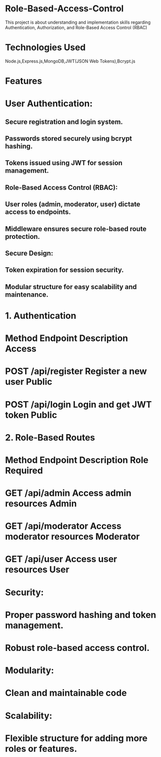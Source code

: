 # Role-Based-Access-Control
This project is about understanding and implementation skills regarding Authentication, Authorization, and Role-Based Access Control (RBAC)

# Technologies Used
 Node.js,Express.js,MongoDB,JWT(JSON Web Tokens),Bcrypt.js

# Features
# User Authentication:

## Secure registration and login system.
## Passwords stored securely using bcrypt hashing.
## Tokens issued using JWT for session management.
## Role-Based Access Control (RBAC):

## User roles (admin, moderator, user) dictate access to endpoints.
## Middleware ensures secure role-based route protection.
## Secure Design:

## Token expiration for session security.
## Modular structure for easy scalability and maintenance.

# 1. Authentication
# Method	 Endpoint	  Description	             Access
# POST	 /api/register	 Register a new user     Public
# POST	 /api/login	  Login and get JWT token    Public


# 2. Role-Based Routes
# Method   	Endpoint	    Description  	                   Role Required
# GET   	/api/admin	    Access admin resources	         Admin
# GET  	 /api/moderator 	Access moderator resources	    Moderator
# GET 	/api/user       	Access user resources          	User


# Security:
# Proper password hashing and token management.
# Robust role-based access control.

# Modularity:
# Clean and maintainable code

# Scalability:
# Flexible structure for adding more roles or features.



